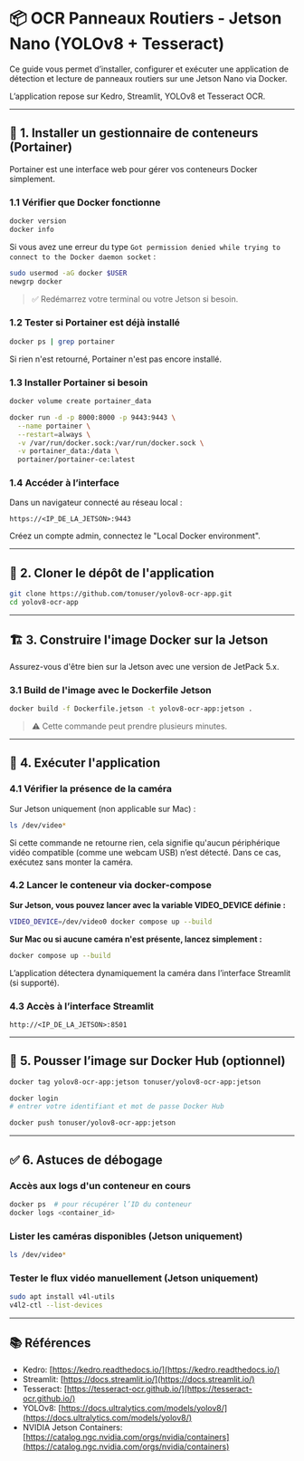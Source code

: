 # 📦 OCR Panneaux Routiers - Jetson Nano (YOLOv8 + Tesseract)

Ce guide vous permet d’installer, configurer et exécuter une application de détection et lecture de panneaux routiers sur une Jetson Nano via Docker.

L’application repose sur Kedro, Streamlit, YOLOv8 et Tesseract OCR.

---

## 🔧 1. Installer un gestionnaire de conteneurs (Portainer)

Portainer est une interface web pour gérer vos conteneurs Docker simplement.

### 1.1 Vérifier que Docker fonctionne

```bash
docker version
docker info
```

Si vous avez une erreur du type `Got permission denied while trying to connect to the Docker daemon socket` :

```bash
sudo usermod -aG docker $USER
newgrp docker
```

> ✅ Redémarrez votre terminal ou votre Jetson si besoin.

### 1.2 Tester si Portainer est déjà installé

```bash
docker ps | grep portainer
```

Si rien n'est retourné, Portainer n'est pas encore installé.

### 1.3 Installer Portainer si besoin

```bash
docker volume create portainer_data

docker run -d -p 8000:8000 -p 9443:9443 \
  --name portainer \
  --restart=always \
  -v /var/run/docker.sock:/var/run/docker.sock \
  -v portainer_data:/data \
  portainer/portainer-ce:latest
```

### 1.4 Accéder à l’interface

Dans un navigateur connecté au réseau local :

```
https://<IP_DE_LA_JETSON>:9443
```

Créez un compte admin, connectez le "Local Docker environment".

---

## 🧬 2. Cloner le dépôt de l'application

```bash
git clone https://github.com/tonuser/yolov8-ocr-app.git
cd yolov8-ocr-app
```

---

## 🏗️ 3. Construire l'image Docker sur la Jetson

Assurez-vous d'être bien sur la Jetson avec une version de JetPack 5.x.

### 3.1 Build de l'image avec le Dockerfile Jetson

```bash
docker build -f Dockerfile.jetson -t yolov8-ocr-app:jetson .
```

> ⚠️ Cette commande peut prendre plusieurs minutes.

---

## 🚀 4. Exécuter l'application

### 4.1 Vérifier la présence de la caméra

Sur Jetson uniquement (non applicable sur Mac) :

```bash
ls /dev/video*
```

Si cette commande ne retourne rien, cela signifie qu'aucun périphérique vidéo compatible (comme une webcam USB) n’est détecté. Dans ce cas, exécutez sans monter la caméra.

### 4.2 Lancer le conteneur via docker-compose

**Sur Jetson, vous pouvez lancer avec la variable VIDEO\_DEVICE définie :**

```bash
VIDEO_DEVICE=/dev/video0 docker compose up --build
```

**Sur Mac ou si aucune caméra n'est présente, lancez simplement :**

```bash
docker compose up --build
```

L’application détectera dynamiquement la caméra dans l’interface Streamlit (si supporté).

### 4.3 Accès à l’interface Streamlit

```
http://<IP_DE_LA_JETSON>:8501
```

---

## 📄 5. Pousser l’image sur Docker Hub (optionnel)

```bash
docker tag yolov8-ocr-app:jetson tonuser/yolov8-ocr-app:jetson

docker login
# entrer votre identifiant et mot de passe Docker Hub

docker push tonuser/yolov8-ocr-app:jetson
```

---

## ✅ 6. Astuces de débogage

### Accès aux logs d'un conteneur en cours

```bash
docker ps  # pour récupérer l’ID du conteneur
docker logs <container_id>
```

### Lister les caméras disponibles (Jetson uniquement)

```bash
ls /dev/video*
```

### Tester le flux vidéo manuellement (Jetson uniquement)

```bash
sudo apt install v4l-utils
v4l2-ctl --list-devices
```

---

## 📚 Références

* Kedro: [https://kedro.readthedocs.io/](https://kedro.readthedocs.io/)
* Streamlit: [https://docs.streamlit.io/](https://docs.streamlit.io/)
* Tesseract: [https://tesseract-ocr.github.io/](https://tesseract-ocr.github.io/)
* YOLOv8: [https://docs.ultralytics.com/models/yolov8/](https://docs.ultralytics.com/models/yolov8/)
* NVIDIA Jetson Containers: [https://catalog.ngc.nvidia.com/orgs/nvidia/containers](https://catalog.ngc.nvidia.com/orgs/nvidia/containers)

